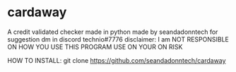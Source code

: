 # cardaway
A credit validated checker
made in python
made by seandadonntech
for suggestion dm in discord technio#7776
disclaimer: I am NOT RESPONSIBLE ON HOW YOU USE THIS PROGRAM USE ON YOUR ON RISK

HOW TO INSTALL:
git clone https://github.com/seandadonntech/cardaway

